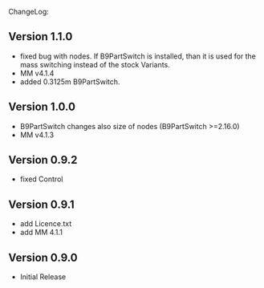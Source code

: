 ChangeLog:

## Version 1.1.0
 * fixed bug with nodes.
   If B9PartSwitch is installed, than it is used for the mass switching instead of the stock Variants.
 * MM v4.1.4
 * added 0.3125m B9PartSwitch.

## Version 1.0.0
 * B9PartSwitch changes also size of nodes (B9PartSwitch >=2.16.0) 
 * MM v4.1.3

## Version 0.9.2
 * fixed Control

## Version 0.9.1
 * add Licence.txt 
 * add MM 4.1.1 

## Version 0.9.0
 * Initial Release
